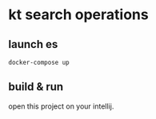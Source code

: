 # kt search operations

## launch es

```shell
docker-compose up
```

## build & run

open this project on your intellij.

